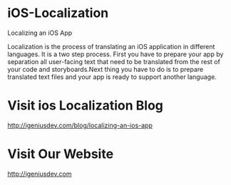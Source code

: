 # iOS-Localization
Localizing an iOS App

Localization is the process of translating an iOS application in different languages. It is a two step process. 
First you have to prepare your app by separation all user-facing text that need to be translated from the rest of 
your code and storyboards.Next thing you have to do is to prepare translated text files and your app is ready to
support another language.

# Visit ios Localization Blog

http://igeniusdev.com/blog/localizing-an-ios-app

# Visit Our Website

http://igeniusdev.com
